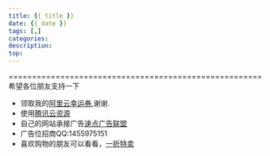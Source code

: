```yaml
---
title: {{ title }}
date: {{ date }}
tags: [,]
categories:
description:
top: 
---
```


======================================================
希望各位朋友支持一下
- 领取我的[阿里云幸运券](https://promotion.aliyun.com/ntms/act/ambassador/sharetouser.html?userCode=xpdsz87p&utm_source=xpdsz87p),谢谢.
- 使用[腾讯云资源](https://cloud.tencent.com/redirect.php?redirect=1005&cps_key=5a162632de40024cd01aabff4d3f1370)
- 自己的网站承接广告[速点广告联盟](http://www.sudianlm.com/track/c/?rid=2056)
- 广告位招商QQ:1455975151
- 喜欢购物的朋友可以看看，[一折特卖](http://www.1zhe.com/yq/1066027)
<!--注册一折特卖，免费领集分宝，集分宝可以当钱花，免费购物不是梦，注册马上送你10集分宝。-->
